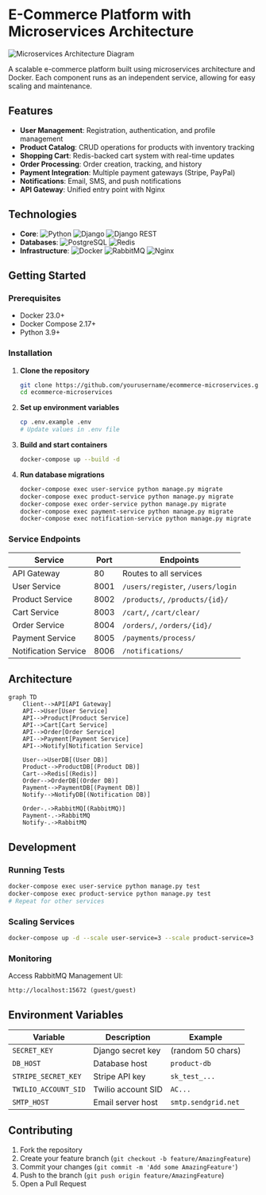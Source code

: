 

    

# E-Commerce Platform with Microservices Architecture

![Microservices Architecture Diagram](docs/architecture-diagram.png)

A scalable e-commerce platform built using microservices architecture and Docker. Each component runs as an independent service, allowing for easy scaling and maintenance.

## Features

- **User Management**: Registration, authentication, and profile management
- **Product Catalog**: CRUD operations for products with inventory tracking
- **Shopping Cart**: Redis-backed cart system with real-time updates
- **Order Processing**: Order creation, tracking, and history
- **Payment Integration**: Multiple payment gateways (Stripe, PayPal)
- **Notifications**: Email, SMS, and push notifications
- **API Gateway**: Unified entry point with Nginx

## Technologies

- **Core**:
  ![Python](https://img.shields.io/badge/Python-3.9+-blue?logo=python)
  ![Django](https://img.shields.io/badge/Django-4.2-brightgreen?logo=django)
  ![Django REST](https://img.shields.io/badge/DJANGO_REST-3.14-red)
- **Databases**:
  ![PostgreSQL](https://img.shields.io/badge/PostgreSQL-13-blue?logo=postgresql)
  ![Redis](https://img.shields.io/badge/Redis-7-aliceblue?logo=redis)
- **Infrastructure**:
  ![Docker](https://img.shields.io/badge/Docker-23.0-blue?logo=docker)
  ![RabbitMQ](https://img.shields.io/badge/RabbitMQ-3.9-orange?logo=rabbitmq)
  ![Nginx](https://img.shields.io/badge/Nginx-1.23-green?logo=nginx)

## Getting Started

### Prerequisites

- Docker 23.0+
- Docker Compose 2.17+
- Python 3.9+

### Installation

1. **Clone the repository**
   ```bash
   git clone https://github.com/yourusername/ecommerce-microservices.git
   cd ecommerce-microservices
   ```


2. **Set up environment variables**

   ```bash
   cp .env.example .env
   # Update values in .env file
   ```
3. **Build and start containers**

   ```bash
   docker-compose up --build -d
   ```
4. **Run database migrations**

   ```bash
   docker-compose exec user-service python manage.py migrate
   docker-compose exec product-service python manage.py migrate
   docker-compose exec order-service python manage.py migrate
   docker-compose exec payment-service python manage.py migrate
   docker-compose exec notification-service python manage.py migrate
   ```

### Service Endpoints

| Service              | Port | Endpoints                             |
| -------------------- | ---- | ------------------------------------- |
| API Gateway          | 80   | Routes to all services                |
| User Service         | 8001 | `/users/register`, `/users/login` |
| Product Service      | 8002 | `/products/`, `/products/{id}/`   |
| Cart Service         | 8003 | `/cart/`, `/cart/clear/`          |
| Order Service        | 8004 | `/orders/`, `/orders/{id}/`       |
| Payment Service      | 8005 | `/payments/process/`                |
| Notification Service | 8006 | `/notifications/`                   |

## Architecture

```mermaid
graph TD
    Client-->API[API Gateway]
    API-->User[User Service]
    API-->Product[Product Service]
    API-->Cart[Cart Service]
    API-->Order[Order Service]
    API-->Payment[Payment Service]
    API-->Notify[Notification Service]
  
    User-->UserDB[(User DB)]
    Product-->ProductDB[(Product DB)]
    Cart-->Redis[(Redis)]
    Order-->OrderDB[(Order DB)]
    Payment-->PaymentDB[(Payment DB)]
    Notify-->NotifyDB[(Notification DB)]
  
    Order-.->RabbitMQ[(RabbitMQ)]
    Payment-.->RabbitMQ
    Notify-.->RabbitMQ
```

## Development

### Running Tests

```bash
docker-compose exec user-service python manage.py test
docker-compose exec product-service python manage.py test
# Repeat for other services
```

### Scaling Services

```bash
docker-compose up -d --scale user-service=3 --scale product-service=3
```

### Monitoring

Access RabbitMQ Management UI:

```
http://localhost:15672 (guest/guest)
```

## Environment Variables

| Variable               | Description        | Example               |
| ---------------------- | ------------------ | --------------------- |
| `SECRET_KEY`         | Django secret key  | (random 50 chars)     |
| `DB_HOST`            | Database host      | `product-db`        |
| `STRIPE_SECRET_KEY`  | Stripe API key     | `sk_test_...`       |
| `TWILIO_ACCOUNT_SID` | Twilio account SID | `AC...`             |
| `SMTP_HOST`          | Email server host  | `smtp.sendgrid.net` |

## Contributing

1. Fork the repository
2. Create your feature branch (`git checkout -b feature/AmazingFeature`)
3. Commit your changes (`git commit -m 'Add some AmazingFeature'`)
4. Push to the branch (`git push origin feature/AmazingFeature`)
5. Open a Pull Request
